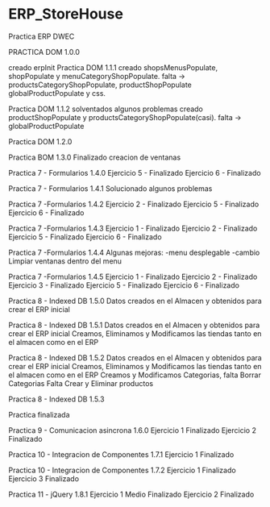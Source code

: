 # ERP_StoreHouse
Practica ERP DWEC

PRACTICA DOM 1.0.0

creado erpInit
Practica DOM 1.1.1
creado shopsMenusPopulate, shopPopulate y menuCategoryShopPopulate.
falta -> productsCategoryShopPopulate, productShopPopulate globalProductPopulate y css.

Practica DOM 1.1.2
solventados algunos problemas
creado productShopPopulate y productsCategoryShopPopulate(casi).
falta -> globalProductPopulate

Practica DOM 1.2.0

Practica BOM 1.3.0
Finalizado creacion de ventanas

Practica 7 - Formularios 1.4.0
Ejercicio 5 - Finalizado
Ejercicio 6 - Finalizado

Practica 7 - Formularios 1.4.1
Solucionado algunos problemas

Practica 7 -Formularios 1.4.2
Ejercicio 2 - Finalizado
Ejercicio 5 - Finalizado
Ejercicio 6 - Finalizado

Practica 7 -Formularios 1.4.3
Ejercicio 1 - Finalizado
Ejercicio 2 - Finalizado
Ejercicio 5 - Finalizado
Ejercicio 6 - Finalizado

Practica 7 -Formularios 1.4.4
Algunas mejoras:
-menu desplegable
-cambio Limpiar ventanas dentro del menu

Practica 7 -Formularios 1.4.5
Ejercicio 1 - Finalizado
Ejercicio 2 - Finalizado
Ejercicio 3 - Finalizado
Ejercicio 5 - Finalizado
Ejercicio 6 - Finalizado

Practica 8 - Indexed DB 1.5.0
Datos creados en el Almacen y obtenidos para crear el ERP inicial

Practica 8 - Indexed DB 1.5.1
Datos creados en el Almacen y obtenidos para crear el ERP inicial
Creamos, Eliminamos y Modificamos las tiendas tanto en el almacen como en el ERP

Practica 8 - Indexed DB 1.5.2
Datos creados en el Almacen y obtenidos para crear el ERP inicial
Creamos, Eliminamos y Modificamos las tiendas tanto en el almacen como en el ERP
Creamos y Modificamos Categorias, falta Borrar Categorias
Falta Crear y Eliminar productos

Practica 8 - Indexed DB 1.5.3

Practica finalizada 

Practica 9 - Comunicacion asincrona 1.6.0
Ejercicio 1 Finalizado
Ejercicio 2 Finalizado

Practica 10 - Integracion de Componentes 1.7.1
Ejercicio 1 Finalizado

Practica 10 - Integracion de Componentes 1.7.2
Ejercicio 1 Finalizado
Ejercicio 3 Finalizado

Practica 11 - jQuery 1.8.1
Ejercicio 1 Medio Finalizado
Ejercicio 2 Finalizado